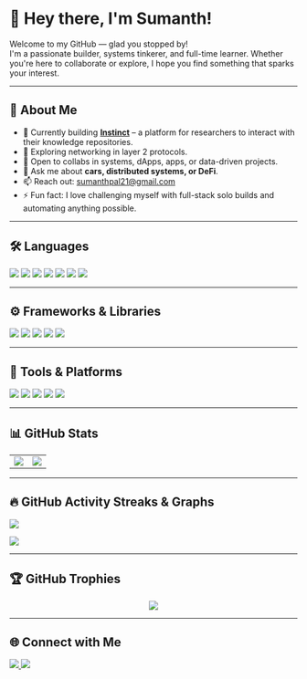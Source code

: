 # 👋 Hey there, I'm Sumanth!

Welcome to my GitHub — glad you stopped by!  
I'm a passionate builder, systems tinkerer, and full-time learner. Whether you're here to collaborate or explore, I hope you find something that sparks your interest.

---

## 🚀 About Me

- 🔭 Currently building **[Instinct](https://github.com/SumanthPal/CorpusNote)** – a platform for researchers to interact with their knowledge repositories.
- 🌱 Exploring networking in layer 2 protocols.
- 🤝 Open to collabs in systems, dApps, apps, or data-driven projects.
- 💬 Ask me about **cars, distributed systems, or DeFi**.
- 📫 Reach out: [sumanthpal21@gmail.com](mailto:sumanthpal21@gmail.com)
- ⚡ Fun fact: I love challenging myself with full-stack solo builds and automating anything possible.

---

## 🛠️ Languages

<p>
  <img src="https://img.shields.io/badge/-Python-3776AB?style=for-the-badge&logo=python&logoColor=white"/>
  <img src="https://img.shields.io/badge/-JavaScript-F7DF1E?style=for-the-badge&logo=javascript&logoColor=black"/>
  <img src="https://img.shields.io/badge/-TypeScript-3178C6?style=for-the-badge&logo=typescript&logoColor=white"/>
  <img src="https://img.shields.io/badge/-Java-007396?style=for-the-badge&logo=java&logoColor=white"/>
  <img src="https://img.shields.io/badge/-C++-00599C?style=for-the-badge&logo=c%2B%2B&logoColor=white"/>
  <img src="https://img.shields.io/badge/-C-00599C?style=for-the-badge&logo=c&logoColor=white"/>
  <img src="https://img.shields.io/badge/-Dart-0175C2?style=for-the-badge&logo=dart&logoColor=white"/>
</p>

---

## ⚙️ Frameworks & Libraries

<p>
  <img src="https://img.shields.io/badge/-React-20232A?style=for-the-badge&logo=react&logoColor=61DAFB"/>
  <img src="https://img.shields.io/badge/-Next.js-000000?style=for-the-badge&logo=nextdotjs&logoColor=white"/>
  <img src="https://img.shields.io/badge/-Tailwind-06B6D4?style=for-the-badge&logo=tailwindcss&logoColor=white"/>
  <img src="https://img.shields.io/badge/-Solidity-363636?style=for-the-badge&logo=solidity&logoColor=white"/>
  <img src="https://img.shields.io/badge/-Flask-000000?style=for-the-badge&logo=flask&logoColor=white"/>
</p>

---

## 🧰 Tools & Platforms

<p>
  <img src="https://img.shields.io/badge/-Git-F05032?style=for-the-badge&logo=git&logoColor=white"/>
  <img src="https://img.shields.io/badge/-GitHub-181717?style=for-the-badge&logo=github&logoColor=white"/>
  <img src="https://img.shields.io/badge/-VS%20Code-007ACC?style=for-the-badge&logo=visual-studio-code&logoColor=white"/>
  <img src="https://img.shields.io/badge/-Vercel-000000?style=for-the-badge&logo=vercel&logoColor=white"/>
  <img src="https://img.shields.io/badge/-PostgreSQL-4169E1?style=for-the-badge&logo=postgresql&logoColor=white"/>
</p>

---

## 📊 GitHub Stats

<table>
  <tr>
    <td>
      <img src="https://github-readme-stats.vercel.app/api?username=SumanthPal&show_icons=true&theme=radical&count_private=true&hide=issues"/>
    </td>
    <td>
      <img src="https://github-readme-stats.vercel.app/api/top-langs/?username=SumanthPal&layout=compact&theme=radical"/>
    </td>
  </tr>
</table>

---

## 🔥 GitHub Activity Streaks & Graphs

<p>
  <img src="https://github-readme-streak-stats.herokuapp.com/?user=SumanthPal&theme=radical"/>
</p>

<p>
  <img src="https://github-profile-summary-cards.vercel.app/api/cards/profile-details?username=SumanthPal&theme=radical"/>
</p>

---

## 🏆 GitHub Trophies

<p align="center">
  <img src="https://github-profile-trophy.vercel.app/?username=SumanthPal&theme=radical&row=1&margin-w=15&no-frame=true"/>
</p>

---

## 🌐 Connect with Me

<p>
  <a href="https://www.linkedin.com/in/sumanth-pallamreddy-88271b239/">
    <img src="https://img.shields.io/badge/-LinkedIn-0A66C2?style=for-the-badge&logo=linkedin&logoColor=white"/>
  </a>
  <a href="https://x.com/sumanthpal_">
    <img src="https://img.shields.io/badge/-@sumanthpal_-1DA1F2?style=for-the-badge&logo=twitter&logoColor=white"/>
  </a>
</p>
